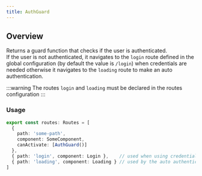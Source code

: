 ```yaml
---
title: AuthGuard
---
```


## Overview
Returns a guard function that checks if the user is authenticated.  
If the user is not authenticated, it navigates to the `login` route defined in the global configuration (by default the value is `/login`) when credentials are needed otherwise it navigates to the `loading` route to make an auto authentication.

:::warning
The routes `login` and `loading` must be declared in the routes configuration
:::

### Usage
```ts
export const routes: Routes = [
  { 
    path: 'some-path', 
    component: SomeComponent, 
    canActivate: [AuthGuard()] 
  },
  { path: 'login', component: Login },    // used when using credentials
  { path: 'loading', component: Loading } // used by the auto authentication
]
```
